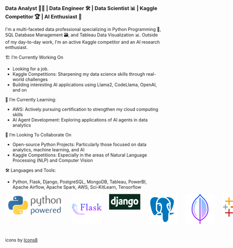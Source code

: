 ### Data Analyst 👨‍💻 | Data Engineer 🛠️ | Data Scientist 📊 | Kaggle Competitor 🏆 | AI Enthusiast 🤖
I'm a multi-faceted data professional specializing in Python Programming 🐍, SQL Database Management 🗃️, and Tableau Data Visualization 📊. Outside of my day-to-day work, I'm an active Kaggle competitor and an AI research enthusiast.

🏗 I’m Currently Working On
- Looking for a job. 
- Kaggle Competitions: Sharpening my data science skills through real-world challenges
- Building interesting AI applications using Llama2, CodeLlama, OpenAI, and on

🌱 I’m Currently Learning:
- AWS: Actively pursuing certification to strengthen my cloud computing skills
- AI Agent Development: Exploring applications of AI agents in data analytics

👯 I’m Looking To Collaborate On
- Open-source Python Projects: Particularly those focused on data analytics, machine learning, and AI
- Kaggle Competitions: Especially in the areas of Natural Language Processing (NLP) and Computer Vision

🛠️ Languages and Tools:
- Python, Flask, Django, PostgreSQL, MongoDB, Tableau, PowerBI, Apache Airflow, Apache Spark, AWS, Sci-KitLearn, Tensorflow 




<!DOCTYPE html>
<html lang="en">
<head>
  <meta charset="UTF-8">
  <title>Images in a Row</title>
  <style>
    .image-container {
      white-space: nowrap;  /* Prevents images from wrapping to the next line */
    }
    .image-container img {
      display: inline-block;  /* Makes images line up in a row */
      vertical-align: top;  /* Aligns images to the top */
      margin-right: 20px;  /* Adds some spacing between the images */
    }
  </style>
</head>
<body>

  <div class="image-container">
    <img src="./assets/python-powered-w-200x80.png" alt="Python" width="190" height="71">
    <img src="./assets/icons8-flask-96.png" alt="Flask">
    <img src="./assets/django.png" alt="Python Django" width="100" height="50">
    <img src="./assets/icons8-postgresql-96.png" alt="Postgres">
    <img src="./assets/icons8-mongo-db-96.png" alt="MongoDB">
    <img src="./assets/icons8-tableau-software-96.png" alt="Tableau" width="85" height="85">
    <img src="./assets/resized_airflow-1.png" alt="Apache Airflow" width="175" height="75">
    <img src="./assets/spark_icon.png" alt="Apache Spark" width="85" height="85">
    <img src="./assets/Scikit_learn.png" alt="Scikit-Learn" width="150" height="65">
    <img src="./assets/tf_icon.png" alt="Tensorflow" width="250" height="125">
  </div>

</body>
</html>



<a target="_blank" href="https://icons8.com/icon/Rc0Xn5AtE8kX/python"></a> icons by <a target="_blank" href="https://icons8.com">Icons8</a>



